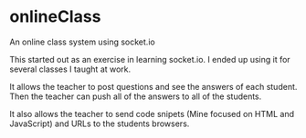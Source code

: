 onlineClass
===========

An online class system using socket.io

This started out as an exercise in learning socket.io. I ended up using it for several classes I taught at work.

It allows the teacher to post questions and see the answers of each student. Then the teacher can push all of the answers to all of the students.

It also allows the teacher to send code snipets (Mine focused on HTML and JavaScript) and URLs to the students browsers.
